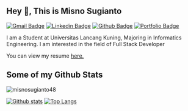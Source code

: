 
## Hey 👋, This is Misno Sugianto
[![Gmail Badge](https://img.shields.io/badge/-misnosugianto48@gmail.com-c14438?style=flat&logo=Gmail&logoColor=white&link=mailto:misnosugianto48@gmail.com)](mailto:misnosugianto48@gmail.com) 
[![Linkedin Badge](https://img.shields.io/badge/-misnosugianto48-0072b1?style=flat&logo=Linkedin&logoColor=white&link=https://www.linkedin.com/in/misnosugianto48/)](https://www.linkedin.com/in/misnosugianto48/) [![Github Badge](https://img.shields.io/badge/-misnosugianto48-grey?style=flat&logo=github&logoColor=white&link=https://github.com/misnosugianto48/)](https://www.github.com/misnosugianto48/) [![Portfolio Badge](https://img.shields.io/badge/portfolio-web-blue?style=flat&link=misnosugianto48.showwcase.com/)]([misnosugianto48.showwcase.com/](https://misnosugianto48.showwcase.com/)) <p align='left'>I am a Student at Universitas Lancang Kuning, Majoring in Informatics Engineering. I am interested in the field of Full Stack Developer</p><p align='left'> You can view my resume <a href='[https://resume.showwcase.com/misnosugianto48.pdf](https://resume.showwcase.com/misnosugianto48.pdf) ' target=_blank><u>here</u>.</a></p>
## Some of my Github Stats
<p align=left> <img src=https://komarev.com/ghpvc/?username=misnosugianto48 alt=misnosugianto48 /> </p>

[![Github stats](https://github-readme-stats.vercel.app/api?username=misnosugianto48&show_icons=true&include_all_commits=true)](https://github.com/misnosugianto48/github-readme-stats)
[![Top Langs](https://github-readme-stats.vercel.app/api/top-langs/?username=misnosugianto48&layout=compact)](https://github.com/misnosugianto48/github-readme-stats)
